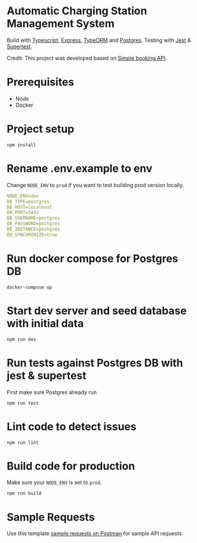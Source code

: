 # Automatic Charging Station Management System

Build with [Typescript](https://www.typescriptlang.org), [Express](https://expressjs.com), [TypeORM](https://typeorm.io) and [Postgres](https://www.postgresql.org).
Testing with [Jest](https://jestjs.io) &  [Supertest](https://github.com/visionmedia/supertest).

Credit: This project was developed based on [Simple booking API](https://github.com/ihaback/booking-api).

# Prerequisites
- Node
- Docker

# Project setup
```
npm install
```

# Rename .env.example to env
Change `NODE_ENV` to `prod` if you want to test building prod version locally.

```yaml
NODE_ENV=dev
DB_TYPE=postgres
DB_HOST=localhost
DB_PORT=5432
DB_USERNAME=postgres
DB_PASSWORD=postgres
DB_INSTANCE=postgres
DB_SYNCHRONIZE=true
```

# Run docker compose for Postgres DB
```
docker-compose up
```

# Start dev server and seed database with initial data
```
npm run dev
```

# Run tests against Postgres DB with jest & supertest
First make sure Postgres already run

```
npm run test
```

# Lint code to detect issues
```
npm run lint
```

# Build code for production
Make sure your `NODE_ENV` is set to `prod`.

```
npm run build
```

# Sample Requests

Use this template [sample requests on Postman](Sample_Requests.postman_collection.json) for sample API requests.